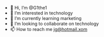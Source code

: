 - 👋 Hi, I’m @G1the1
- 👀 I’m interested in technology
- 🌱 I’m currently learning marketing
- 💞️ I’m looking to collaborate on technology
- 📫 How to reach me jg@hotmail.xom

<!---
G1the1/G1the1 is a ✨ special ✨ repository because its `README.md` (this file) appears on your GitHub profile.
You can click the Preview link to take a look at your changes.
--->
